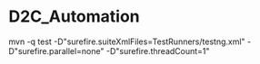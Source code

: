 # D2C_Automation
mvn -q test -D"surefire.suiteXmlFiles=TestRunners/testng.xml" -D"surefire.parallel=none" -D"surefire.threadCount=1"